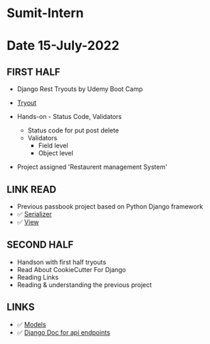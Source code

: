 # Sumit-Intern

# Date 15-July-2022

## FIRST HALF

- Django Rest Tryouts by Udemy Boot Camp
- [Tryout](https://github.com/sp18-interns/Sumit-Intern/tree/main/Django_project/tryout_movie_db)
- Hands-on - Status Code, Validators
	- Status code for put post delete
	- Validators
		- Field level
		- Object level

- Project assigned 'Restaurent management System'


## LINK READ
- Previous passbook project based on Python Django framework
-  ✅ [Serializer](https://www.django-rest-framework.org/tutorial/1-serialization/)
-  ✅ [View](https://www.django-rest-framework.org/api-guide/views/)

## SECOND HALF
- Handson with first half tryouts
- Read About CookieCutter For Django
- Reading Links
- Reading & understanding the previous project


## LINKS 
- ✅ [Models](https://docs.djangoproject.com/en/4.0/intro/overview/#design-your-model)
- ✅ [Django Doc for api endpoints](https://www.django-rest-framework.org/tutorial/2-requests-and-responses/)
